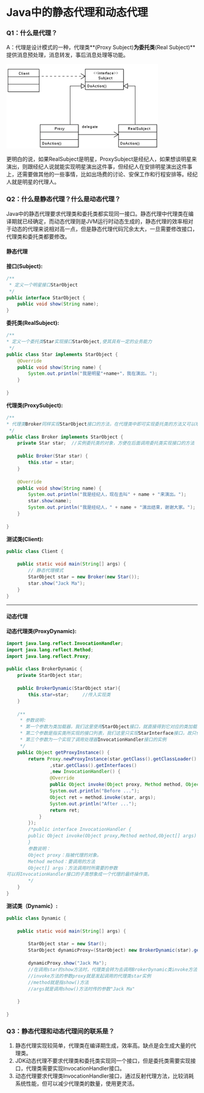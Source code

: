 # Java中的静态代理和动态代理

### Q1：什么是代理？

A：代理是设计模式的一种，代理类**(Proxy Subject)**为委托类**(Real Subject)**提供消息预处理，消息转发，事后消息处理等功能。

![代理模式](代理模式.webp)

更明白的说，如果RealSubject是明星，ProxySubject是经纪人，如果想谈明星来演出，则跟经纪人说就能实现明星演出这件事，但经纪人在安排明星演出这件事上，还需要做其他的一些事情，比如出场费的讨论、安保工作和行程安排等。经纪人就是明星的代理人。



### Q2：什么是静态代理？什么是动态代理？

Java中的静态代理要求代理类和委托类都实现同一接口。静态代理中代理类在编译期就已经确定，而动态代理则是JVM运行时动态生成的，静态代理的效率相对于动态的代理来说相对高一点，但是静态代理代码冗余太大，一旦需要修改接口，代理类和委托类都要修改。

#### **静态代理**

**接口(Subject):**

```Java
/**
 * 定义一个明星接口StarObject
 */
public interface StarObject {
	public void show(String name);
}
```

**委托类(RealSubject):**

```Java
/**
* 定义一个委托类Star实现接口StarObject,使其具有一定的业务能力
 */
public class Star implements StarObject {
	@Override
	public void show(String name) {
		System.out.println("我是明星"+name+"，我在演出。");
	}

}

```

**代理类(ProxySubject):**

```Java
/**
* 代理类Broker同样实现StarObject接口的方法，在代理类中即可实现委托类的方法又可以增加自己想要的方法
 */
public class Broker implements StarObject {
	private Star star;	//实例委托类的对象，方便在后面调用委托类实现接口的方法
	
	public Broker(Star star) {
		this.star = star;
	}

	@Override
	public void show(String name) {
		System.out.println("我是经纪人，现在去叫" + name + "来演出。");
		star.show(name);
        System.out.println("我是经纪人，" + name + "演出结束，谢谢大家。");
	}

}
```

**测试类(Client):**

```java
public class Client {

	public static void main(String[] args) {
		// 静态代理模式
		StarObject star = new Broker(new Star());
		star.show("Jack Ma");
	}
}
```

------

#### 动态代理

**动态代理类(ProxyDynamic):**

```java
import java.lang.reflect.InvocationHandler;
import java.lang.reflect.Method;
import java.lang.reflect.Proxy;

public class BrokerDynamic {
	private StarObject star;
	
	public BrokerDynamic(StarObject star){
		this.star=star;		//传入实现类
	}
	
	/**
	 * 参数说明:
	 * 第一个参数为类加载器，我们这里使用StarObject接口，就直接得到它对应的类加载器;
	 * 第二个参数是指实类所实现的接口列表，我们这里只实现StarInterface接口，故只传一个；
	 * 第三个参数为一个实现了调用处理器InvocationHandler接口的实例
	 */
	public Object getProxyInstance() {
		return Proxy.newProxyInstance(star.getClass().getClassLoader()
				,star.getClass().getInterfaces()
				,new InvocationHandler() {
				@Override
				public Object invoke(Object proxy, Method method, Object[] args) throws Throwable {
                System.out.println("Before ...");
                Object ret = method.invoke(star, args);
                System.out.println("After ...");
                return ret;
            }
		});
        /*public interface InvocationHandler {
        public Object invoke(Object proxy,Method method,Object[] args) throws Throwable; 
        } 
        参数说明： 
        Object proxy：指被代理的对象。 
        Method method：要调用的方法 
        Object[] args：方法调用时所需要的参数 
可以将InvocationHandler接口的子类想象成一个代理的最终操作类。
		*/
	}
}
```

**测试类（Dynamic）:**

```java
public class Dynamic {

	public static void main(String[] args) {
		
		StarObject star = new Star();
		StarObject dynamicProxy=(StarObject) new BrokerDynamic(star).getProxyInstance();
		
		dynamicProxy.show("Jack Ma");
		//在调用star的show方法时，代理类会转为去调用BrokerDynamic类invoke方法
		//invoke方法的参数proxy就是发起调用的代理类star实例
		//method就是指show()方法
		//args就是调用show()方法时传的参数"Jack Ma"

	}

}
```



### Q3：静态代理和动态代理间的联系是？

1. 静态代理实现较简单，代理类在编译期生成，效率高。缺点是会生成大量的代理类。
2. JDK动态代理不要求代理类和委托类实现同一个接口，但是委托类需要实现接口，代理类需要实现InvocationHandler接口。
3. 动态代理要求代理类InvocationHandler接口，通过反射代理方法，比较消耗系统性能，但可以减少代理类的数量，使用更灵活。